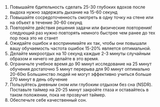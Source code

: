 1. Повышайте бдительность сделать 25-30 глубоких вдохов после выдоха нужно задержать дыхание на 15-60 секунд 
2. Повышайте сосредоточенность смотреть в одну точку на стене или на объект в течение 30-60 секунд 
3. Повторяйте действия решения задачи или физические повторения! следующий раз нужно повторять немного быстрее чем ранее до тех пор пока это не станет 
4. Ожидайте ошибок и воспринимайте их так, чтобы они повышали вашу обучаемость частота ошибок 15-20% является оптимальной.
5. Делайте микроотдых на 10 секунд каждые 2-3 минуты случайным образом и ничего не делайте в это время.
6. Ограничьте учебное время до 90 минут исследование на 25 минут обучения достаточно 5 минут перерыва для 90 минут оптимально 20-60ю Большинство людей не могут эффективно учиться больше 270 минут в день обучение 
7. Пользуйтесь дневным сном или глубоким отдыхом без сна (NSDR). Поставьте таймер на 20-25 минут закройте глаза и оставайтесь в таком положении, пока не прозвучит таймер.
8. Обеспечьте себе качественный сон.